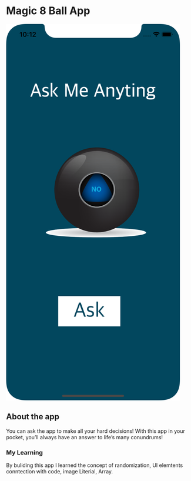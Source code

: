 # Magic 8 Ball App 

![image](Images/Screen.png)

## About the app 
You can ask the app to make all your hard decisions! With this app in your pocket, you’ll always have an answer to life’s many conundrums!

### My Learning 
By buliding this app I learned the concept of randomization, UI elemtents conntection with code, image Literial, Array.

